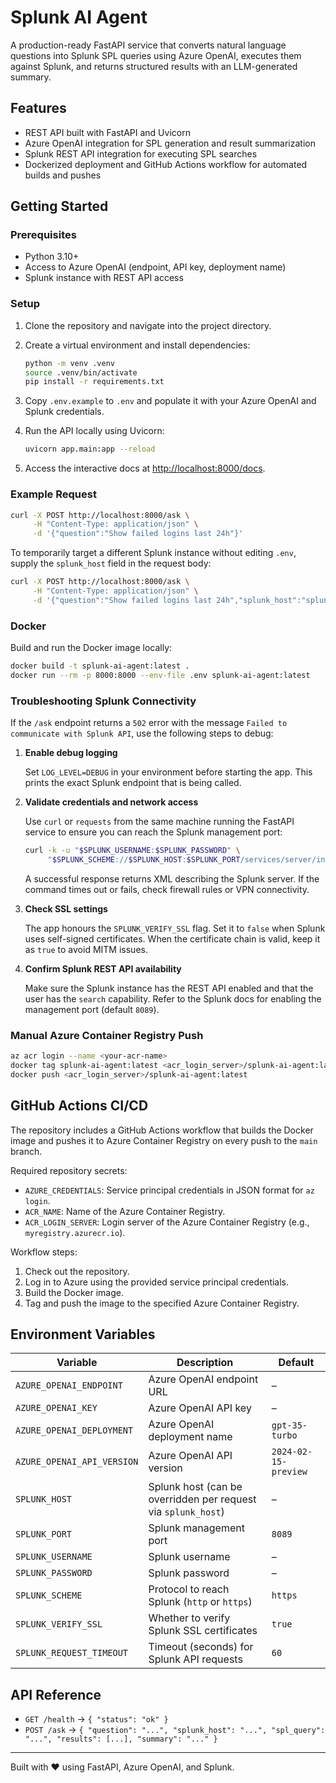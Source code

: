 # Splunk AI Agent

A production-ready FastAPI service that converts natural language questions into Splunk SPL queries using Azure OpenAI, executes them against Splunk, and returns structured results with an LLM-generated summary.

## Features

- REST API built with FastAPI and Uvicorn
- Azure OpenAI integration for SPL generation and result summarization
- Splunk REST API integration for executing SPL searches
- Dockerized deployment and GitHub Actions workflow for automated builds and pushes

## Getting Started

### Prerequisites

- Python 3.10+
- Access to Azure OpenAI (endpoint, API key, deployment name)
- Splunk instance with REST API access

### Setup

1. Clone the repository and navigate into the project directory.
2. Create a virtual environment and install dependencies:

   ```bash
   python -m venv .venv
   source .venv/bin/activate
   pip install -r requirements.txt
   ```

3. Copy `.env.example` to `.env` and populate it with your Azure OpenAI and Splunk credentials.
4. Run the API locally using Uvicorn:

   ```bash
   uvicorn app.main:app --reload
   ```

5. Access the interactive docs at [http://localhost:8000/docs](http://localhost:8000/docs).

### Example Request

```bash
curl -X POST http://localhost:8000/ask \
     -H "Content-Type: application/json" \
     -d '{"question":"Show failed logins last 24h"}'
```

To temporarily target a different Splunk instance without editing `.env`, supply the
`splunk_host` field in the request body:

```bash
curl -X POST http://localhost:8000/ask \
     -H "Content-Type: application/json" \
     -d '{"question":"Show failed logins last 24h","splunk_host":"splunk.backup.local"}'
```

### Docker

Build and run the Docker image locally:

```bash
docker build -t splunk-ai-agent:latest .
docker run --rm -p 8000:8000 --env-file .env splunk-ai-agent:latest
```

### Troubleshooting Splunk Connectivity

If the `/ask` endpoint returns a `502` error with the message `Failed to communicate with Splunk API`, use the following steps to debug:

1. **Enable debug logging**

   Set `LOG_LEVEL=DEBUG` in your environment before starting the app. This prints the exact Splunk endpoint that is being called.

2. **Validate credentials and network access**

   Use `curl` or `requests` from the same machine running the FastAPI service to ensure you can reach the Splunk management port:

   ```bash
   curl -k -u "$SPLUNK_USERNAME:$SPLUNK_PASSWORD" \
        "$SPLUNK_SCHEME://$SPLUNK_HOST:$SPLUNK_PORT/services/server/info"
   ```

   A successful response returns XML describing the Splunk server. If the command times out or fails, check firewall rules or VPN connectivity.

3. **Check SSL settings**

   The app honours the `SPLUNK_VERIFY_SSL` flag. Set it to `false` when Splunk uses self-signed certificates. When the certificate chain is valid, keep it as `true` to avoid MITM issues.

4. **Confirm Splunk REST API availability**

   Make sure the Splunk instance has the REST API enabled and that the user has the `search` capability. Refer to the Splunk docs for enabling the management port (default `8089`).

### Manual Azure Container Registry Push

```bash
az acr login --name <your-acr-name>
docker tag splunk-ai-agent:latest <acr_login_server>/splunk-ai-agent:latest
docker push <acr_login_server>/splunk-ai-agent:latest
```

## GitHub Actions CI/CD

The repository includes a GitHub Actions workflow that builds the Docker image and pushes it to Azure Container Registry on every push to the `main` branch.

Required repository secrets:

- `AZURE_CREDENTIALS`: Service principal credentials in JSON format for `az login`.
- `ACR_NAME`: Name of the Azure Container Registry.
- `ACR_LOGIN_SERVER`: Login server of the Azure Container Registry (e.g., `myregistry.azurecr.io`).

Workflow steps:

1. Check out the repository.
2. Log in to Azure using the provided service principal credentials.
3. Build the Docker image.
4. Tag and push the image to the specified Azure Container Registry.

## Environment Variables

| Variable | Description | Default |
|----------|-------------|---------|
| `AZURE_OPENAI_ENDPOINT` | Azure OpenAI endpoint URL | – |
| `AZURE_OPENAI_KEY` | Azure OpenAI API key | – |
| `AZURE_OPENAI_DEPLOYMENT` | Azure OpenAI deployment name | `gpt-35-turbo` |
| `AZURE_OPENAI_API_VERSION` | Azure OpenAI API version | `2024-02-15-preview` |
| `SPLUNK_HOST` | Splunk host (can be overridden per request via `splunk_host`) | – |
| `SPLUNK_PORT` | Splunk management port | `8089` |
| `SPLUNK_USERNAME` | Splunk username | – |
| `SPLUNK_PASSWORD` | Splunk password | – |
| `SPLUNK_SCHEME` | Protocol to reach Splunk (`http` or `https`) | `https` |
| `SPLUNK_VERIFY_SSL` | Whether to verify Splunk SSL certificates | `true` |
| `SPLUNK_REQUEST_TIMEOUT` | Timeout (seconds) for Splunk API requests | `60` |

## API Reference

- `GET /health` → `{ "status": "ok" }`
- `POST /ask` → `{ "question": "...", "splunk_host": "...", "spl_query": "...", "results": [...], "summary": "..." }`

---

Built with ❤️ using FastAPI, Azure OpenAI, and Splunk.
